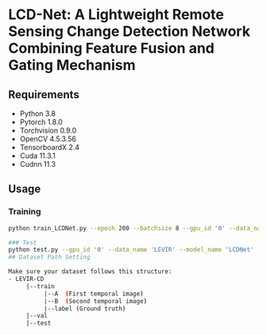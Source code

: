# LCD-Net: A Lightweight Remote Sensing Change Detection Network Combining Feature Fusion and Gating Mechanism
## Requirements

- Python 3.8
- Pytorch 1.8.0
- Torchvision 0.9.0
- OpenCV 4.5.3.56
- TensorboardX 2.4
- Cuda 11.3.1
- Cudnn 11.3

## Usage

### Training
```bash
python train_LCDNet.py --epoch 200 --batchsize 8 --gpu_id '0' --data_name 'LEVIR' --model_name 'LCDNet'

### Test
python test.py --gpu_id '0' --data_name 'LEVIR' --model_name 'LCDNet'
## Dataset Path Setting

Make sure your dataset follows this structure:
- LEVIR-CD
     |--train  
          |--A  (First temporal image)  
          |--B  (Second temporal image)  
          |--label (Ground truth)  
     |--val  
     |--test

